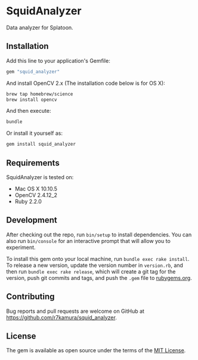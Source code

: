 # SquidAnalyzer
Data analyzer for Splatoon.

## Installation

Add this line to your application's Gemfile:

```ruby
gem "squid_analyzer"
```

And install OpenCV 2.x (The installation code below is for OS X):

```sh
brew tap homebrew/science
brew install opencv
```

And then execute:

```sh
bundle
```

Or install it yourself as:

```sh
gem install squid_analyzer
```

## Requirements
SquidAnalyzer is tested on:

- Mac OS X 10.10.5
- OpenCV 2.4.12_2
- Ruby 2.2.0

## Development

After checking out the repo, run `bin/setup` to install dependencies. You can also run `bin/console` for an interactive prompt that will allow you to experiment.

To install this gem onto your local machine, run `bundle exec rake install`. To release a new version, update the version number in `version.rb`, and then run `bundle exec rake release`, which will create a git tag for the version, push git commits and tags, and push the `.gem` file to [rubygems.org](https://rubygems.org).

## Contributing

Bug reports and pull requests are welcome on GitHub at https://github.com/r7kamura/squid_analyzer.


## License

The gem is available as open source under the terms of the [MIT License](http://opensource.org/licenses/MIT).
